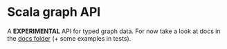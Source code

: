 # Scala graph API

A **EXPERIMENTAL** API for typed graph data. For now take a look at docs in the [docs folder](docs/) (+ some examples in tests).
